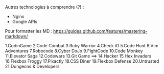 Autres technologies à comprendre (?) :
* Nginx
* Google APIs







Pour formatter les MD : https://guides.github.com/features/mastering-markdown/


1.CodinGame
2.Code Combat
3.Ruby Warrior
4.Check iO
5.Code Hunt
6.Vim Adventures
7.Robocode
8.Cyber DoJo
9.FightCode
10.Code Monkey
11.Elevator Saga
12.Codewars
13.Git Game ==>
14.Hacker
15.Hex Invaders
16.Flexbox Froggy
17.Pixactly
18.CSS Diner
19.Flexbox Defense
20.Untrusted
21.Dungeons & Developers
